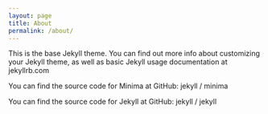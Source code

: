 ```yaml
---
layout: page
title: About
permalink: /about/
---
```


This is the base Jekyll theme. You can find out more info about customizing your Jekyll theme, as well as basic Jekyll usage documentation at jekyllrb.com

You can find the source code for Minima at GitHub: jekyll / minima

You can find the source code for Jekyll at GitHub: jekyll / jekyll